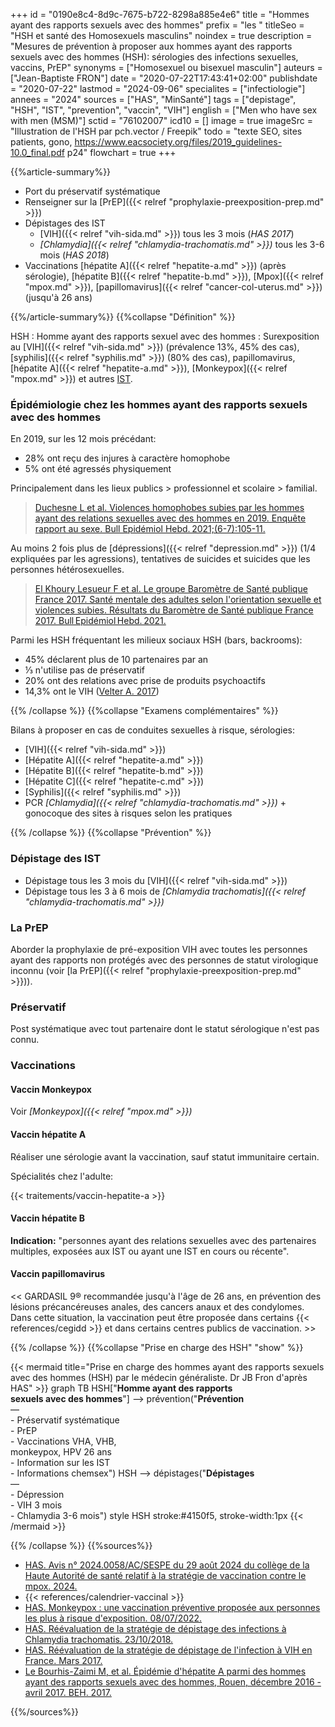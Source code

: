 +++
id = "0190e8c4-8d9c-7675-b722-8298a885e4e6"
title = "Hommes ayant des rapports sexuels avec des hommes"
prefix = "les "
titleSeo = "HSH et santé des Homosexuels masculins"
noindex = true
description = "Mesures de prévention à proposer aux hommes ayant des rapports sexuels avec des hommes (HSH): sérologies des infections sexuelles, vaccins, PrEP"
synonyms = ["Homosexuel ou bisexuel masculin"]
auteurs = ["Jean-Baptiste FRON"]
date = "2020-07-22T17:43:41+02:00"
publishdate = "2020-07-22"
lastmod = "2024-09-06"
specialites = ["infectiologie"]
annees = "2024"
sources = ["HAS", "MinSanté"]
tags = ["depistage", "HSH", "IST", "prevention", "vaccin", "VIH"]
english = ["Men who have sex with men (MSM)"]
sctid = "76102007"
icd10 = []
image = true
imageSrc = "Illustration de l'HSH par pch.vector / Freepik"
todo = "texte SEO, sites patients, gono, https://www.eacsociety.org/files/2019_guidelines-10.0_final.pdf p24"
flowchart = true
+++

{{%article-summary%}}

- Port du préservatif systématique
- Renseigner sur la [PrEP]({{< relref "prophylaxie-preexposition-prep.md" >}})
- Dépistages des IST
  - [VIH]({{< relref "vih-sida.md" >}}) tous les 3 mois (*HAS 2017*)
  - *[Chlamydia]({{< relref "chlamydia-trachomatis.md" >}})* tous les 3-6 mois (*HAS 2018*)
- Vaccinations [hépatite A]({{< relref "hepatite-a.md" >}}) (après sérologie), [hépatite B]({{< relref "hepatite-b.md" >}}), [Mpox]({{< relref "mpox.md" >}}), [papillomavirus]({{< relref "cancer-col-uterus.md" >}}) (jusqu'à 26 ans)

{{%/article-summary%}}
{{%collapse "Définition" %}}

HSH
: Homme ayant des rapports sexuel avec des hommes
: Surexposition au [VIH]({{< relref "vih-sida.md" >}}) (prévalence 13%, 45% des cas), [syphilis]({{< relref "syphilis.md" >}}) (80% des cas), papillomavirus, [hépatite A]({{< relref "hepatite-a.md" >}}), [Monkeypox]({{< relref "mpox.md" >}}) et autres [IST](/tags/ist/).

### Épidémiologie chez les hommes ayant des rapports sexuels avec des hommes

En 2019, sur les 12 mois précédant:

- 28% ont reçu des injures à caractère homophobe
- 5% ont été agressés physiquement

Principalement dans les lieux publics > professionnel et scolaire > familial.

> [Duchesne L et al. Violences homophobes subies par les hommes ayant des relations sexuelles avec des hommes en 2019. Enquête rapport au sexe. Bull Epidémiol Hebd. 2021;(6-7):105-11.](http://beh.santepubliquefrance.fr/beh/2021/6-7/2021_6-7_2.html)

Au moins 2 fois plus de [dépressions]({{< relref "depression.md" >}}) (1/4 expliquées par les agressions), tentatives de suicides et suicides que les personnes hétérosexuelles.

> [El Khoury Lesueur F et al. Le groupe Baromètre de Santé publique France 2017. Santé mentale des adultes selon l'orientation sexuelle et violences subies. Résultats du Baromètre de Santé publique France 2017. Bull Epidémiol Hebd. 2021.](http://beh.santepubliquefrance.fr/beh/2021/6-7/2021_6-7_1.html)

Parmi les HSH fréquentant les milieux sociaux HSH (bars, backrooms):

- 45% déclarent plus de 10 partenaires par an
- ⅓ n'utilise pas de préservatif
- 20% ont des relations avec prise de produits psychoactifs
- 14,3% ont le VIH ([Velter A. 2017](http://beh.santepubliquefrance.fr/beh/2017/18/2017_18_1.html))

{{% /collapse %}}
{{%collapse "Examens complémentaires" %}}

Bilans à proposer en cas de conduites sexuelles à risque, sérologies:

- [VIH]({{< relref "vih-sida.md" >}})
- [Hépatite A]({{< relref "hepatite-a.md" >}})
- [Hépatite B]({{< relref "hepatite-b.md" >}})
- [Hépatite C]({{< relref "hepatite-c.md" >}})
- [Syphilis]({{< relref "syphilis.md" >}})
- PCR *[Chlamydia]({{< relref "chlamydia-trachomatis.md" >}})* + gonocoque des sites à risques selon les pratiques

{{% /collapse %}}
{{%collapse "Prévention" %}}

### Dépistage des IST

- Dépistage tous les 3 mois du [VIH]({{< relref "vih-sida.md" >}})
- Dépistage tous les 3 à 6 mois de *[Chlamydia trachomatis]({{< relref "chlamydia-trachomatis.md" >}})*

### La PrEP

Aborder la prophylaxie de pré-exposition VIH avec toutes les personnes ayant des rapports non protégés avec des personnes de statut virologique inconnu (voir [la PrEP]({{< relref "prophylaxie-preexposition-prep.md" >}})).

### Préservatif

Post systématique avec tout partenaire dont le statut sérologique n'est pas connu.

### Vaccinations

#### Vaccin Monkeypox

Voir *[Monkeypox]({{< relref "mpox.md" >}})*

#### Vaccin hépatite A

Réaliser une sérologie avant la vaccination, sauf statut immunitaire certain.

Spécialités chez l'adulte:

{{< traitements/vaccin-hepatite-a >}}

#### Vaccin hépatite B

**Indication:** "personnes ayant des relations sexuelles avec des partenaires multiples, exposées aux IST ou ayant une IST en cours ou récente".

#### Vaccin papillomavirus

<< GARDASIL 9® recommandée jusqu'à l'âge de 26 ans, en prévention des lésions précancéreuses anales, des cancers anaux et des condylomes. Dans cette situation, la vaccination peut être proposée dans certains {{< references/cegidd >}} et dans certains centres publics de vaccination. >>

{{% /collapse %}}
{{%collapse "Prise en charge des HSH" "show" %}}

{{< mermaid title="Prise en charge des hommes ayant des rapports sexuels avec des hommes (HSH) par le médecin généraliste. Dr JB Fron d'après HAS" >}}
graph TB
  HSH["<b>Homme ayant des rapports<br>sexuels avec des hommes</b>"] --> prévention("<b>Prévention</b><br>—<br>- Préservatif systématique<br>- PrEP<br>- Vaccinations VHA, VHB,<br>monkeypox, HPV 26 ans<br>- Information sur les IST<br>- Informations chemsex")
  HSH --> dépistages("<b>Dépistages</b><br>—<br>- Dépression<br>- VIH 3 mois<br>- Chlamydia 3-6 mois")
  style HSH stroke:#4150f5, stroke-width:1px
{{< /mermaid >}}

{{% /collapse %}}
{{%sources%}}

- [HAS. Avis n° 2024.0058/AC/SESPE du 29 août 2024 du collège de la Haute Autorité de santé relatif à la stratégie de vaccination contre le mpox. 2024.](https://www.has-sante.fr/jcms/p_3538025/fr/avis-n-2024-0058/ac/sespev-du-29-aout-2024-du-college-de-la-haute-autorite-de-sante-relatif-a-la-strategie-de-vaccination-contre-le-mpox)
- {{< references/calendrier-vaccinal >}}
- [HAS. Monkeypox : une vaccination préventive proposée aux personnes les plus à risque d'exposition. 08/07/2022.](https://www.has-sante.fr/jcms/p_3351443/fr/monkeypox-une-vaccination-preventive-proposee-aux-personnes-les-plus-a-risque-d-exposition)
- [HAS. Réévaluation de la stratégie de dépistage des infections à Chlamydia trachomatis. 23/10/2018.](https://www.has-sante.fr/jcms/c_2879401/fr/reevaluation-de-la-strategie-de-depistage-des-infections-a-chlamydia-trachomatis)
- [HAS. Réévaluation de la stratégie de dépistage de l'infection à VIH en France. Mars 2017.](https://www.has-sante.fr/jcms/c_2024411/fr/reevaluation-de-la-strategie-de-depistage-de-l-infection-a-vih-en-france)
- [Le Bourhis-Zaimi M, et al. Épidémie d'hépatite A parmi des hommes ayant des rapports sexuels avec des hommes, Rouen, décembre 2016 - avril 2017. BEH. 2017.](http://beh.santepubliquefrance.fr/beh/2017/18/2017_18_2.html)

{{%/sources%}}
